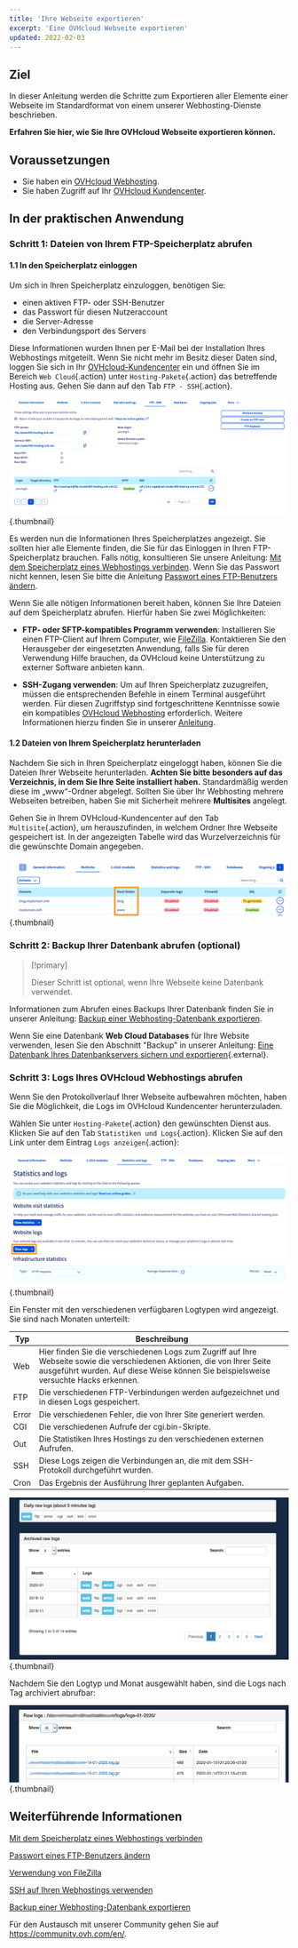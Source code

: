 ```yaml
---
title: 'Ihre Webseite exportieren'
excerpt: 'Eine OVHcloud Webseite exportieren'
updated: 2022-02-03
---
```



## Ziel 

In dieser Anleitung werden die Schritte zum Exportieren aller Elemente einer Webseite im Standardformat von einem unserer Webhosting-Dienste beschrieben.

**Erfahren Sie hier, wie Sie Ihre OVHcloud Webseite exportieren können.**

## Voraussetzungen

- Sie haben ein [OVHcloud Webhosting](https://www.ovhcloud.com/de/web-hosting/).
- Sie haben Zugriff auf Ihr [OVHcloud Kundencenter](https://www.ovh.com/auth/?action=gotomanager&from=https://www.ovh.de/&ovhSubsidiary=de).

## In der praktischen Anwendung

### Schritt 1: Dateien von Ihrem FTP-Speicherplatz abrufen

#### 1.1 In den Speicherplatz einloggen

Um sich in Ihren Speicherplatz einzuloggen, benötigen Sie:

- einen aktiven FTP- oder SSH-Benutzer
- das Passwort für diesen Nutzeraccount
- die Server-Adresse
- den Verbindungsport des Servers

Diese Informationen wurden Ihnen per E-Mail bei der Installation Ihres Webhostings mitgeteilt. Wenn Sie nicht mehr im Besitz dieser Daten sind, loggen Sie sich in Ihr [OVHcloud-Kundencenter](https://www.ovh.com/auth/?action=gotomanager&from=https://www.ovh.de/&ovhSubsidiary=de) ein und öffnen Sie im Bereich `Web Cloud`{.action} unter `Hosting-Pakete`{.action} das betreffende Hosting aus. Gehen Sie dann auf den Tab `FTP - SSH`{.action}. 

![export-website](images/export-website-step1-1.png){.thumbnail}

Es werden nun die Informationen Ihres Speicherplatzes angezeigt. Sie sollten hier alle Elemente finden, die Sie für das Einloggen in Ihren FTP-Speicherplatz brauchen. Falls nötig, konsultieren Sie unsere Anleitung: [Mit dem Speicherplatz eines Webhostings verbinden](/pages/web_cloud/web_hosting/ftp_connection). Wenn Sie das Passwort nicht kennen, lesen Sie bitte die Anleitung [Passwort eines FTP-Benutzers ändern](/pages/web_cloud/web_hosting/ftp_change_password).

Wenn Sie alle nötigen Informationen bereit haben, können Sie Ihre Dateien auf dem Speicherplatz abrufen. Hierfür haben Sie zwei Möglichkeiten:

- **FTP- oder SFTP-kompatibles Programm verwenden**: Installieren Sie einen FTP-Client auf Ihrem Computer, wie [FileZilla](/pages/web_cloud/web_hosting/ftp_filezilla_user_guide). Kontaktieren Sie den Herausgeber der eingesetzten Anwendung, falls Sie für deren Verwendung Hilfe brauchen, da OVHcloud keine Unterstützung zu externer Software anbieten kann.

- **SSH-Zugang verwenden**: Um auf Ihren Speicherplatz zuzugreifen, müssen die entsprechenden Befehle in einem Terminal ausgeführt werden. Für diesen Zugriffstyp sind fortgeschrittene Kenntnisse sowie ein kompatibles [OVHcloud Webhosting](https://www.ovhcloud.com/de/web-hosting/) erforderlich. Weitere Informationen hierzu finden Sie in unserer [Anleitung](/pages/web_cloud/web_hosting/ssh_on_webhosting). 

#### 1.2 Dateien von Ihrem Speicherplatz herunterladen

Nachdem Sie sich in Ihren Speicherplatz eingeloggt haben, können Sie die Dateien Ihrer Webseite herunterladen. **Achten Sie bitte besonders auf das Verzeichnis, in dem Sie Ihre Seite installiert haben.** Standardmäßig werden diese im „www“-Ordner abgelegt. Sollten Sie über Ihr Webhosting mehrere Webseiten betreiben, haben Sie mit Sicherheit mehrere **Multisites** angelegt.

Gehen Sie in Ihrem OVHcloud-Kundencenter auf den Tab `Multisite`{.action}, um herauszufinden, in welchem Ordner Ihre Webseite gespeichert ist. In der angezeigten Tabelle wird das Wurzelverzeichnis für die gewünschte Domain angegeben.

![export-website](images/export-website-step1-2.png){.thumbnail}

### Schritt 2: Backup Ihrer Datenbank abrufen (optional)

> [!primary]
>
> Dieser Schritt ist optional, wenn Ihre Webseite keine Datenbank verwendet.
>

Informationen zum Abrufen eines Backups Ihrer Datenbank finden Sie in unserer Anleitung:
[Backup einer Webhosting-Datenbank exportieren](/pages/web_cloud/web_hosting/sql_database_export).

Wenn Sie eine Datenbank **Web Cloud Databases** für Ihre Website verwenden, lesen Sie den Abschnitt "Backup" in unserer Anleitung:
[Eine Datenbank Ihres Datenbankservers sichern und exportieren](/pages/web_cloud/web_cloud_databases/save-export-on-database-server){.external}.

### Schritt 3: Logs Ihres OVHcloud Webhostings abrufen

Wenn Sie den Protokollverlauf Ihrer Webseite aufbewahren möchten, haben Sie die Möglichkeit, die Logs im OVHcloud Kundencenter herunterzuladen.

Wählen Sie unter `Hosting-Pakete`{.action} den gewünschten Dienst aus. Klicken Sie auf den Tab `Statistiken und Logs`{.action}. Klicken Sie auf den Link unter dem Eintrag `Logs anzeigen`{.action}:

![export-website](images/export-website-step3-1.png){.thumbnail}

Ein Fenster mit den verschiedenen verfügbaren Logtypen wird angezeigt. Sie sind nach Monaten unterteilt:

| Typ  	| Beschreibung                                                                                                                                                                                         	|
|-------	|-----------------------------------------------------------------------------------------------------------------------------------------------------------------------------------------------------	|
| Web   	| Hier finden Sie die verschiedenen Logs zum Zugriff auf Ihre Webseite sowie die verschiedenen Aktionen, die von Ihrer Seite ausgeführt wurden. Auf diese Weise können Sie beispielsweise versuchte Hacks erkennen. 	|
| FTP   	| Die verschiedenen FTP-Verbindungen werden aufgezeichnet und in diesen Logs gespeichert.                                                                                                                     	|
| Error 	| Die verschiedenen Fehler, die von Ihrer Site generiert werden.                                                                                                                                                    	|
| CGI   	| Die verschiedenen Aufrufe der cgi.bin-Skripte.                                                                                                                                     	|
| Out   	| Die Statistiken Ihres Hostings zu den verschiedenen externen Aufrufen.                                                                                                                  	|
| SSH   	| Diese Logs zeigen die Verbindungen an, die mit dem SSH-Protokoll durchgeführt wurden.                                                                                                                      	|
| Cron  	| Das Ergebnis der Ausführung Ihrer geplanten Aufgaben.                                                                                                                                                	|

![export-website](images/export-website-step3-3.png){.thumbnail}

Nachdem Sie den Logtyp und Monat ausgewählt haben, sind die Logs nach Tag archiviert abrufbar:

![export-website](images/export-website-step3-4.png){.thumbnail}

## Weiterführende Informationen

[Mit dem Speicherplatz eines Webhostings verbinden](/pages/web_cloud/web_hosting/ftp_connection)

[Passwort eines FTP-Benutzers ändern](/pages/web_cloud/web_hosting/ftp_change_password)

[Verwendung von FileZilla](/pages/web_cloud/web_hosting/ftp_filezilla_user_guide)

[SSH auf Ihren Webhostings verwenden](/pages/web_cloud/web_hosting/ssh_on_webhosting)

[Backup einer Webhosting-Datenbank exportieren](/pages/web_cloud/web_hosting/sql_database_export)

Für den Austausch mit unserer Community gehen Sie auf <https://community.ovh.com/en/>.
